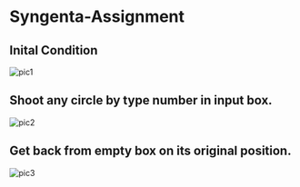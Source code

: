 # Syngenta-Assignment

## Inital Condition

![pic1](https://user-images.githubusercontent.com/95914822/170866617-b56e60e0-520e-433f-9756-1cd84dd159dd.png)

## Shoot any circle by type number in input box.

![pic2](https://user-images.githubusercontent.com/95914822/170866847-6cd930a0-b74d-4d00-b3c9-6c4c704d0ae7.png)

## Get back from empty box on its original position.

![pic3](https://user-images.githubusercontent.com/95914822/170866852-69dbcf2c-9384-4088-b391-7777dc898a23.png)


